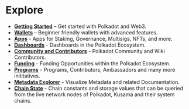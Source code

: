# Explore

<div class="grid cards" markdown>

- **[Getting Started](./getting-started.md)** – Get started with Polkadot and Web3.
- **[Wallets](./wallets/)** – Beginner friendly wallets with advanced features.
- **[Apps](./apps/)** - Apps for Staking, Governance, Multisigs, NFTs, and more.
- **[Dashboards](./dashboards/)** - Dashboards in the Polkadot Ecosystem.
- **[Community and Contributors](./community-and-contributors/)** - Polkadot Community and Wiki Contributors.
- **[Funding](./funding/)** - Funding Opportunities within the Polkadot Ecosystem.
- **[Programs](./programs/)** - Programs, Contributors, Ambassadors and many more inititatives.
- **[Metadata Explorer](./metadata.md)** - Visualize Metadata and related Documentation.
- **[Chain State](./chain-state-values.md)** - Chain constants and storage values that can be queried from the live network nodes of Polkadot, Kusama and their system chains.

</div>


